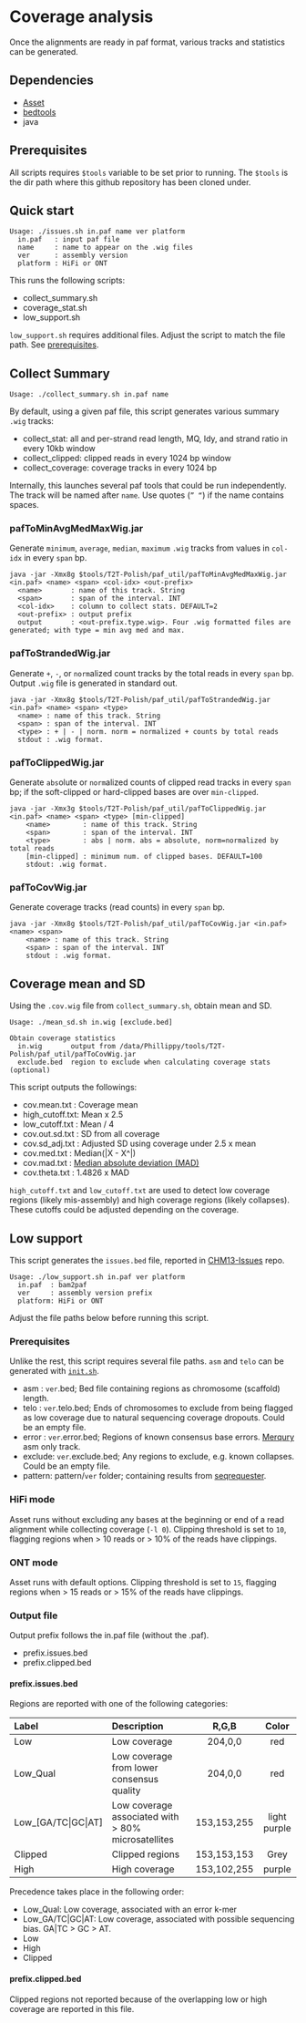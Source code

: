 # Coverage analysis

Once the alignments are ready in paf format, various tracks and statistics can be generated.

## Dependencies
* [Asset](https://github.com/dfguan/asset/)
* [bedtools](https://bedtools.readthedocs.io/en/latest/)
* java

## Prerequisites
All scripts requires `$tools` variable to be set prior to running.
The `$tools` is the dir path where this github repository has been cloned under.

## Quick start
```
Usage: ./issues.sh in.paf name ver platform
  in.paf   : input paf file
  name     : name to appear on the .wig files
  ver      : assembly version
  platform : HiFi or ONT
```

This runs the following scripts:
* collect_summary.sh
* coverage_stat.sh
* low_support.sh

`low_support.sh` requires additional files. Adjust the script to match the file path. See [prerequisites](#prerequisites-1).

## Collect Summary

```
Usage: ./collect_summary.sh in.paf name
```
By default, using a given paf file, this script generates various summary `.wig` tracks:
* collect_stat: all and per-strand read length, MQ, Idy, and strand ratio in every 10kb window
* collect_clipped: clipped reads in every 1024 bp window
* collect_coverage: coverage tracks in every 1024 bp

Internally, this launches several paf tools that could be run independently. The track will be named after `name`. Use quotes (`” “`) if the name contains spaces.


### pafToMinAvgMedMaxWig.jar

Generate `minimum`, `average`, `median`, `maximum` `.wig` tracks from values in `col-idx` in every `span` bp. 
```
java -jar -Xmx8g $tools/T2T-Polish/paf_util/pafToMinAvgMedMaxWig.jar <in.paf> <name> <span> <col-idx> <out-prefix>
  <name>       : name of this track. String
  <span>       : span of the interval. INT
  <col-idx>    : column to collect stats. DEFAULT=2
  <out-prefix> : output prefix
  output       : <out-prefix.type.wig>. Four .wig formatted files are generated; with type = min avg med and max.
```

### pafToStrandedWig.jar

Generate `+`, `-`, or `norm`alized count tracks by the total reads in every `span` bp. Output `.wig` file is generated in standard out.
```
java -jar -Xmx8g $tools/T2T-Polish/paf_util/pafToStrandedWig.jar <in.paf> <name> <span> <type>
  <name> : name of this track. String
  <span> : span of the interval. INT
  <type> : + | - | norm. norm = normalized + counts by total reads
  stdout : .wig format.
```

### pafToClippedWig.jar

Generate `abs`olute or `norm`alized counts of clipped read tracks in every `span` bp; if the soft-clipped or hard-clipped bases are over `min-clipped`.

```
java -jar -Xmx3g $tools/T2T-Polish/paf_util/pafToClippedWig.jar <in.paf> <name> <span> <type> [min-clipped]
	<name>        : name of this track. String
	<span>        : span of the interval. INT
	<type>        : abs | norm. abs = absolute, norm=normalized by total reads
	[min-clipped] : minimum num. of clipped bases. DEFAULT=100
	stdout: .wig format.
```

### pafToCovWig.jar

Generate coverage tracks (read counts) in every `span` bp.
```
java -jar -Xmx8g $tools/T2T-Polish/paf_util/pafToCovWig.jar <in.paf> <name> <span>
	<name> : name of this track. String
	<span> : span of the interval. INT
	stdout : .wig format.
```

## Coverage mean and SD

Using the `.cov.wig` file from `collect_summary.sh`, obtain mean and SD.
```
Usage: ./mean_sd.sh in.wig [exclude.bed]

Obtain coverage statistics
  in.wig       output from /data/Phillippy/tools/T2T-Polish/paf_util/pafToCovWig.jar
  exclude.bed  region to exclude when calculating coverage stats (optional)
```
This script outputs the followings:
* cov.mean.txt   : Coverage mean
* high_cutoff.txt: Mean x 2.5
* low_cutoff.txt : Mean / 4
* cov.out.sd.txt : SD from all coverage
* cov.sd_adj.txt : Adjusted SD using coverage under 2.5 x mean
* cov.med.txt    : Median(|X - X^|)
* cov.mad.txt    : [Median absolute deviation (MAD)](https://en.wikipedia.org/wiki/Median_absolute_deviation)
* cov.theta.txt  : 1.4826 x MAD

`high_cutoff.txt` and `low_cutoff.txt` are used to detect low coverage regions (likely mis-assembly) and high coverage regions (likely collapses). These cutoffs could be adjusted depending on the coverage.

## Low support

This script generates the `issues.bed` file, reported in [CHM13-Issues](https://github.com/marbl/CHM13-issues) repo.

```
Usage: ./low_support.sh in.paf ver platform
  in.paf  : bam2paf
  ver     : assembly version prefix
  platform: HiFi or ONT
```
Adjust the file paths below before running this script.

### Prerequisites

Unlike the rest, this script requires several file paths. `asm` and `telo` can be generated with [`init.sh`](init.sh).

* asm    : `ver`.bed; Bed file containing regions as chromosome (scaffold) length.
* telo   : `ver`.telo.bed; Ends of chromosomes to exclude from being flagged as low coverage due to natural sequencing coverage dropouts. Could be an empty file.
* error  : `ver`.error.bed; Regions of known consensus base errors. [Merqury](https://github.com/arangrhie/T2T-Polish/tree/master/merqury) asm only track.
* exclude: `ver`.exclude.bed; Any regions to exclude, e.g. known collapses. Could be an empty file.
* pattern: pattern/`ver` folder; containing results from [seqrequester](https://github.com/arangrhie/T2T-Polish/tree/master/pattern).

### HiFi mode

Asset runs without excluding any bases at the beginning or end of a read alignment while collecting coverage (`-l 0`). Clipping threshold is set to `10`, flagging regions when > 10 reads or > 10% of the reads have clippings.

### ONT mode

Asset runs with default options. Clipping threshold is set to `15`, flagging regions when > 15 reads or > 15% of the reads have clippings.

### Output file

Output prefix follows the in.paf file (without the .paf).
* prefix.issues.bed
* prefix.clipped.bed

#### prefix.issues.bed
Regions are reported with one of the following categories:

| Label | Description | R,G,B | Color|
| :--- | :--- | :---: | :---: |
| Low | Low coverage | 204,0,0 | red |
| Low_Qual | Low coverage from lower consensus quality | 204,0,0 | red |
| Low_[GA/TC\|GC\|AT] | Low coverage associated with > 80% microsatellites | 153,153,255 | light purple |
| Clipped | Clipped regions | 153,153,153 | Grey |
| High | High coverage | 153,102,255 | purple |

Precedence takes place in the following order:
* Low_Qual: Low coverage, associated with an error k-mer
* Low_GA/TC|GC|AT: Low coverage, associated with possible sequencing bias. GA|TC > GC > AT.
* Low
* High
* Clipped

#### prefix.clipped.bed
Clipped regions not reported because of the overlapping low or high coverage are reported in this file.
